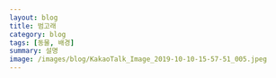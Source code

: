 ```yaml
---
layout: blog
title: 범고래
category: blog
tags: [동물, 배경]  
summary: 설명
image: /images/blog/KakaoTalk_Image_2019-10-10-15-57-51_005.jpeg
---
```

